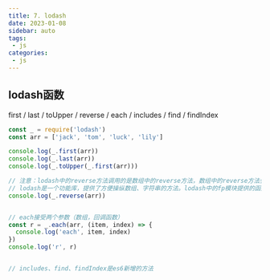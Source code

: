 ```yaml
---
title: 7. lodash
date: 2023-01-08
sidebar: auto
tags:
 - js
categories:
 - js
---
```


## lodash函数
first  /  last  /  toUpper  / reverse  / each / includes /  find  / findIndex

```js
const _ = require('lodash')
const arr = ['jack', 'tom', 'luck', 'lily']

console.log(_.first(arr))
console.log(_.last(arr))
console.log(_.toUpper(_.first(arr)))

// 注意：lodash中的reverse方法调用的是数组中的reverse方法，数组中的reverse方法会改变原数组，不是纯函数
// lodash是一个功能库，提供了方便操纵数组、字符串的方法。lodash中的fp模块提供的函数才是纯函数
console.log(_.reverse(arr))


// each接受两个参数（数组，回调函数）
const r = _.each(arr, (item, index) => {
  console.log('each', item, index)
})
console.log('r', r)


// includes、find、findIndex是es6新增的方法
```
